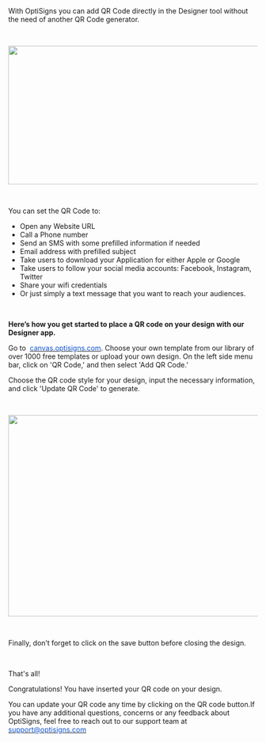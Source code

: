 <p> </p>
<p>With OptiSigns you can add QR Code directly in the Designer tool without the need of another QR Code generator.</p>
<p> </p>
<p><img src="https://support.optisigns.com/hc/article_attachments/25127398696339" width="624" height="280"></p>
<p> </p>
<p>You can set the QR Code to:</p>
<ul>
<li>Open any Website URL</li>
<li>Call a Phone number</li>
<li>Send an SMS with some prefilled information if needed</li>
<li>Email address with prefilled subject</li>
<li>Take users to download your Application for either Apple or Google</li>
<li>Take users to follow your social media accounts: Facebook, Instagram, Twitter</li>
<li>Share your wifi credentials</li>
<li>Or just simply a text message that you want to reach your audiences.</li>
</ul>
<p> </p>
<p><strong>Here’s how you get started to place a QR code on your design with our Designer app.</strong></p>
<p>Go to  <a href="https://canvas.optisigns.com/"><span class="wysiwyg-underline" style="color: #1155cc;">canvas.optisigns.com</span></a>. Choose your own template from our library of over 1000 free templates or upload your own design. On the left side menu bar, click on 'QR Code,' and then select 'Add QR Code.'</p>
<p>Choose the QR code style for your design, input the necessary information, and click 'Update QR Code' to generate.</p>
<p> </p>
<p><img src="https://support.optisigns.com/hc/article_attachments/25127398698003" width="624" height="407"></p>
<p> </p>
<p>Finally, don’t forget to click on the save button before closing the design. </p>
<p> </p>
<p>That's all!</p>
<p>Congratulations! You have inserted your QR code on your design.</p>
<p>You can update your QR code any time by clicking on the QR code button.If you have any additional questions, concerns or any feedback about OptiSigns, feel free to reach out to our support team at <a href="mailto:support@optisigns.com"><span style="color: #1155cc;">support@optisigns.com</span></a></p>